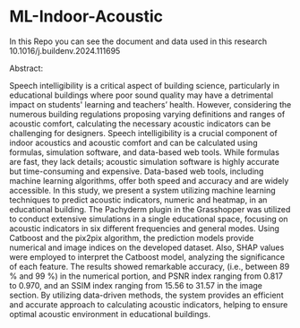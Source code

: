 # ML-Indoor-Acoustic
In this Repo you can see the document and data used in this research 10.1016/j.buildenv.2024.111695

Abstract:

Speech intelligibility is a critical aspect of building science, particularly in educational buildings where poor sound quality may have a detrimental impact on students' learning and teachers’ health. However, considering the numerous building regulations proposing varying definitions and ranges of acoustic comfort, calculating the necessary acoustic indicators can be challenging for designers. Speech intelligibility is a crucial component of indoor acoustics and acoustic comfort and can be calculated using formulas, simulation software, and data-based web tools. While formulas are fast, they lack details; acoustic simulation software is highly accurate but time-consuming and expensive. Data-based web tools, including machine learning algorithms, offer both speed and accuracy and are widely accessible. In this study, we present a system utilizing machine learning techniques to predict acoustic indicators, numeric and heatmap, in an educational building. The Pachyderm plugin in the Grasshopper was utilized to conduct extensive simulations in a single educational space, focusing on acoustic indicators in six different frequencies and general modes. Using Catboost and the pix2pix algorithm, the prediction models provide numerical and image indices on the developed dataset. Also, SHAP values were employed to interpret the Catboost model, analyzing the significance of each feature. The results showed remarkable accuracy, (i.e., between 89 % and 99 %) in the numerical portion, and PSNR index ranging from 0.817 to 0.970, and an SSIM index ranging from 15.56 to 31.57 in the image section. By utilizing data-driven methods, the system provides an efficient and accurate approach to calculating acoustic indicators, helping to ensure optimal acoustic environment in educational buildings.
